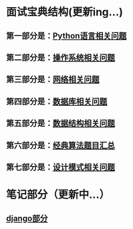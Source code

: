 # 面试宝典结构(更新ing...)   
## 第一部分是：[Python语言相关问题](https://github.com/duanmingpy/python-interview/blob/master/markdowns/1-python%E8%AF%AD%E8%A8%80%E7%9B%B8%E5%85%B3%E9%97%AE%E9%A2%98.md)   
## 第二部分是：[操作系统相关问题](https://github.com/duanmingpy/python-interview/blob/master/markdowns/2-%E6%93%8D%E4%BD%9C%E7%B3%BB%E7%BB%9F%E7%9B%B8%E5%85%B3%E9%97%AE%E9%A2%98.md)  
## 第三部分是：[网络相关问题](https://github.com/duanmingpy/python-interview/blob/master/markdowns/3-%E7%BD%91%E7%BB%9C%E7%9B%B8%E5%85%B3%E8%A6%81%E7%82%B9.md)       
## 第四部分是：[数据库相关问题](https://github.com/duanmingpy/python-interview/blob/master/markdowns/4-%E6%95%B0%E6%8D%AE%E5%BA%93%E7%9B%B8%E5%85%B3%E9%97%AE%E9%A2%98.md)   
## 第五部分是：[数据结构相关问题](https://github.com/duanmingpy/python-interview/blob/master/markdowns/5-%E6%95%B0%E6%8D%AE%E7%BB%93%E6%9E%84%E7%9B%B8%E5%85%B3%E9%97%AE%E9%A2%98.md)  
## 第六部分是：[经典算法题目汇总](https://github.com/duanmingpy/python-interview/blob/master/markdowns/6-%E7%AE%97%E6%B3%95%E9%A2%98%E7%9B%AE%E7%9B%B8%E5%85%B3.md)  
## 第七部分是：[设计模式相关问题](https://github.com/duanmingpy/python-interview/blob/master/markdowns/7-%E8%AE%BE%E8%AE%A1%E6%A8%A1%E5%BC%8F%E7%9B%B8%E5%85%B3%E9%97%AE%E9%A2%98.md)
  
# 笔记部分（更新中...）
## [django部分]()


